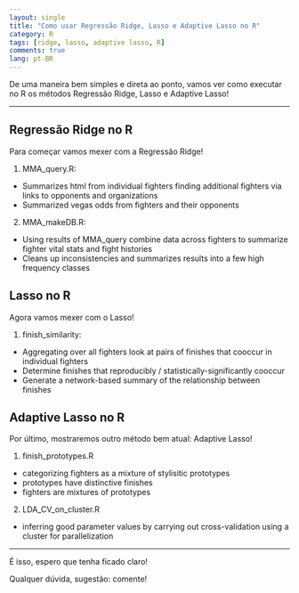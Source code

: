 ```yaml
---
layout: single
title: "Como usar Regressão Ridge, Lasso e Adaptive Lasso no R"
category: R
tags: [ridge, lasso, adaptive lasso, R]
comments: true
lang: pt-BR
---
```


De uma maneira bem simples e direta ao ponto, vamos ver como executar no R os métodos Regressão Ridge, Lasso e Adaptive Lasso!

---

## Regressão Ridge no R

Para começar vamos mexer com a Regressão Ridge!

1. MMA_query.R:
  * Summarizes html from individual fighters finding additional fighters via links to opponents and organizations
  * Summarized vegas odds from fighters and their opponents
2. MMA_makeDB.R:
  * Using results of MMA_query combine data across fighters to summarize fighter vital stats and fight histories
  * Cleans up inconsistencies and summarizes results into a few high frequency classes


## Lasso no R

Agora vamos mexer com o Lasso!

1. finish_similarity:
  * Aggregating over all fighters look at pairs of finishes that cooccur in individual fighters
  * Determine finishes that reproducibly / statistically-significantly cooccur
  * Generate a network-based summary of the relationship between finishes


## Adaptive Lasso no R

Por último, mostraremos outro método bem atual: Adaptive Lasso!

1. finish_prototypes.R
  * categorizing fighters as a mixture of stylisitic prototypes
  * prototypes have distinctive finishes
  * fighters are mixtures of prototypes
2. LDA_CV_on_cluster.R
  * inferring good parameter values by carrying out cross-validation using a cluster for parallelization

---

É isso, espero que tenha ficado claro!

Qualquer dúvida, sugestão: comente!
